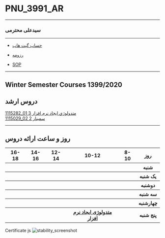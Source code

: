 # PNU_3991_AR
---------
### سیدعلی محترمی
 
---
- [حساب گیت هاب](https://github.com/SAMashiyane)

- [رزومه](https://samashiyane.github.io/)

- [SOP](https://samashiyane.github.io/SOP/)


------------------
## Winter Semester Courses 1399/2020

## دروس ارشد

[1115282_01	متدولوژي ايجاد نرم افزار	3](https://github.com/SAMashiyane/PNU_3991_AR/tree/main/SoftwareDevelopmentMethodologies)
<br>
[1115029_02	سمينار	2](https://github.com/SAMashiyane/PNU_3991_AR/tree/main/MscSeminar-1)

--------------
## روز و ساعت ارائه دروس

<table style="width:100%">
  <tr>
    <th >16-18</th>
    <th >14-16</th>
    <th >12-14</th>
    <th>10-12</th>
    <th>8-10</th>
    <th>روز</th>
  </tr>
  <tr>
    <th ></th>
    <th ></th>
    <th ></th>
    <th></th>
    <th></th>
    <th>شنبه</th>
  </tr>
   <tr>
    <th ></th>
    <th ></th>
    <th></th>
    <th></th>
    <th ></th>
    <th>یک شنبه</th>
  </tr>
   <tr>
     <th ></th>
     <th ></th>
     <th></th>
     <th></th>
    <th ></th>   
    <th>دوشنبه</th>
  </tr>
   <tr>
    <th ></th>
    <th ></th>
    <th></th>
    <th></th>
    <th ></th>
    <th>سه شنبه</th>
  </tr>
   <tr>
    <th ></th>
    <th ></th>
    <th></th>
    <th></th>
     <th ></th>
    <th>چهارشنبه</th>
  </tr>
   <tr>
    <th ></th>
     <th ></th>
     <th ></th>
     <th><a  href="https://github.com/AliRazavi-edu/PNU_3991/tree/master/_MSc/SoftwareDevelopmentMethodologies">متدولوژی ایجاد نرم افزار</a></th>
     <th ></th>
    <th>پنج شنبه</th>
  </tr>
</table>

Certificate js
![stability_screenshot](../main/CerJS.png)


